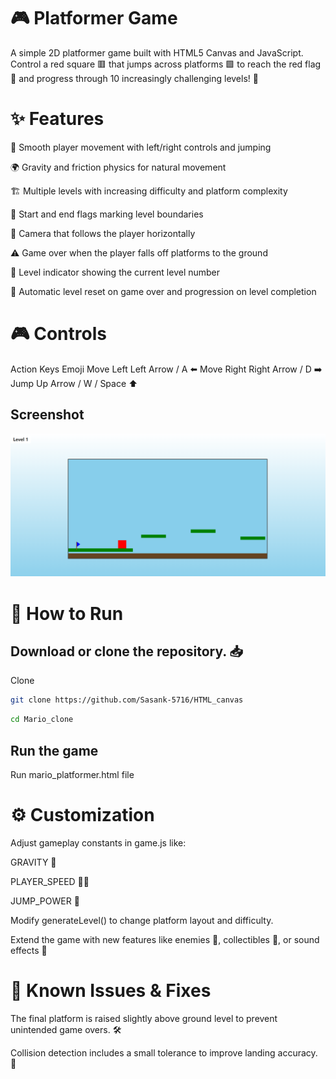# 🎮 Platformer Game
A simple 2D platformer game built with HTML5 Canvas and JavaScript. Control a red square 🟥 that jumps across platforms 🟩 to reach the red flag 🚩 and progress through 10 increasingly challenging levels! 🌟


# ✨ Features
🎯 Smooth player movement with left/right controls and jumping

🌍 Gravity and friction physics for natural movement

🏗️ Multiple levels with increasing difficulty and platform complexity

🚩 Start and end flags marking level boundaries

🎥 Camera that follows the player horizontally

⚠️ Game over when the player falls off platforms to the ground

🔢 Level indicator showing the current level number

🔄 Automatic level reset on game over and progression on level completion


# 🎮 Controls
Action	Keys	Emoji
Move Left	Left Arrow / A	⬅️
Move Right	Right Arrow / D	➡️
Jump	Up Arrow / W / Space	⬆️

## Screenshot
![mario platformer](mario_platformer.png)


# 🚀 How to Run
## Download or clone the repository. 📥
Clone
```bash
git clone https://github.com/Sasank-5716/HTML_canvas
```
```bash
cd Mario_clone
```


## Run the game
Run mario_platformer.html file


# ⚙️ Customization
Adjust gameplay constants in game.js like:

GRAVITY 🌌

PLAYER_SPEED 🏃‍♂️

JUMP_POWER 🦘

Modify generateLevel() to change platform layout and difficulty.

Extend the game with new features like enemies 👾, collectibles 💎, or sound effects 🎵


# 🐞 Known Issues & Fixes
The final platform is raised slightly above ground level to prevent unintended game overs. 🛠️

Collision detection includes a small tolerance to improve landing accuracy. 🎯
